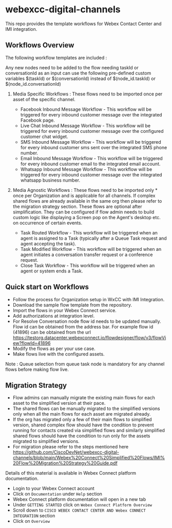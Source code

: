 # webexcc-digital-channels

This repo provides the template workflows for Webex Contact Center and IMI integration. 

## Workflows Overview
The following workflow templates are included : 

Any new nodes need to be added to the flow needing taskId or conversationId as an input can use the following pre-defined custom variables $(taskId) or $(conversationId) instead of $(node_id.taskId) or $(node_id.conversationId)

1. Media Specific Workflows : These flows need to be imported once per asset of the specific channel.
    * Facebook Inbound Message Workflow - This workflow will be triggered for every inbound customer message over the integrated Facebook page. 
    * Live Chat Inbound Message Workflow - This workflow will be triggered for every inbound customer message over the configured customer chat widget.
    * SMS Inbound Message Workflow - This workflow will be triggered for every inbound customer sms sent over the integrated SMS phone number.
    * Email Inbound Message Workflow - This workflow will be triggered for every inbound customer email to the integrated email account.
    * Whatsapp Inbound Message Workflow - This workflow will be triggered for every inbound customer message over the integrated whatsapp business number.
    

2. Media Agnostic Workflows : These flows need to be imported only * once per Organization and is applicable for all channels. If complex shared flows are already available in
   the same org then please refer to the migration strategy section.
   These flows are optional after simplification. They can be configured if flow admin needs to build custom logic like displaying a Screen pop on the Agent's desktop etc. on occurrence of certain events.
    * Task Routed Workflow - This workflow will be triggered when an agent is assigned to a Task (typically after a Queue Task request and agent accepting the task).
    * Task Modified Workflow - This workflow will be triggered when an agent initiates a conversation transfer request or a conference request.
    * Close Task Workflow -  This workflow will be triggered when an agent or system ends a Task.
    
## Quick start on Workflows

* Follow the process for Organization setup in WxCC with IMI Integration.
* Download the sample flow template from the repository.
* Import the flows in your Webex Connect service.
* Add authorizations at integration level.
* For Resolve Conversation node flow id needs to be updated manually. Flow id can be obtained from the address bar. For example flow id (41896) can be obtained from the url https://testorg.datacenter.webexconnect.io/flowdesigner/flow/v3/flowView?flowId=41896 
* Modify the flows as per your use case.
* Make flows live with the configured assets.

Note : Queue selection from queue task node is mandatory for any channel flows before making flow live.

## Migration Strategy
* Flow admins can manually migrate the existing main flows for each asset to the simplified version at their pace.
* The shared flows can be manually migrated to the simplified versions only when all the main flows for each asset are migrated already.
* If the org has migrated only a few of their main flows to simplified version, shared complex flow should have the condition to prevent running for contacts created via simplified flows and similarly simplified shared flows should have the condition to run only for the assets migrated to simplified versions.
* For migration please refer to the steps mentioned here https://github.com/CiscoDevNet/webexcc-digital-channels/blob/main/Webex%20Connect%20Simplified%20Flows/IMI%20Flow%20Migration%20Strategy%20Guide.pdf


Details of this material is available in Webex Connect platform documentation.
* Login to your Webex Connect account
* Click on `Documentation` under `Help` section
* Webex Connect platform documentation will open in a new tab
* Under `GETTING STARTED` click on `Webex Connect Platform Overview`
* Scroll down to `CISCO WEBEX CONTACT CENTER AND Webex CONNECT INTEGRATION` section
* Click on `Overview`
